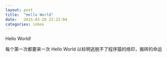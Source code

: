 ```yaml
---
layout: post
title:  "Hello World"
date:   2015-03-26 22:22:04
categories: inbox
---
```


  Hello World!

  每个第一次都要来一次 Hello World 以标明逃脱不了程序猿的烙印，搬砖的命运
